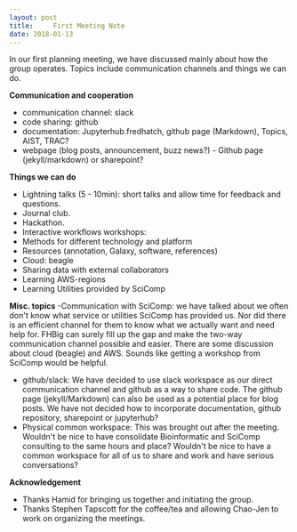 ```yaml
---
layout: post
title:     First Meeting Note
date: 2018-01-13
---
```

In our first planning meeting, we have discussed mainly about how the
group operates. Topics include communication channels and things we can do.

__Communication and cooperation__
- communication channel: slack 
- code sharing: github
- documentation: Jupyterhub.fredhatch, github page (Markdown), Topics, AIST, TRAC?
- webpage (blog posts, announcement, buzz news?) - Github page (jekyll/markdown) or sharepoint?

__Things we can do__
- Lightning talks (5 - 10min): short talks and allow time for feedback and questions.
- Journal club.
- Hackathon.
- Interactive workflows workshops:
- Methods for different technology and platform 
- Resources (annotation, Galaxy, software, references)
- Cloud: beagle
- Sharing data with external collaborators
- Learning AWS-regions
- Learning Utilities provided by SciComp

__Misc. topics__
-Communication with SciComp: we have talked about we often don't know what service or utilities SciComp has provided us. Nor did there is an efficient channel for them to know what we actually want and need help for. FHBig can surely fill up the gap and make the two-way communication channel possible and easier.
There are some discussion about cloud (beagle) and AWS. Sounds like getting a workshop from SciComp would be helpful.
- github/slack: We have decided to use slack workspace as our direct communication channel and github as a way to share code. The github page (jekyll/Markdown) can also be used as a potential place for blog posts. We have not decided how to incorporate documentation, github repository, sharepoint or jupyterhub?
- Physical common workspace: This was brought out after the meeting. Wouldn't be nice to have consolidate Bioinformatic and SciComp consulting to the same hours and place? Wouldn't be nice to have a common workspace for all of us to share and work and have serious conversations?

__Acknowledgement__
- Thanks Hamid for bringing us together and initiating the group.
- Thanks Stephen Tapscott for the coffee/tea and allowing Chao-Jen to work on organizing the meetings.

 
